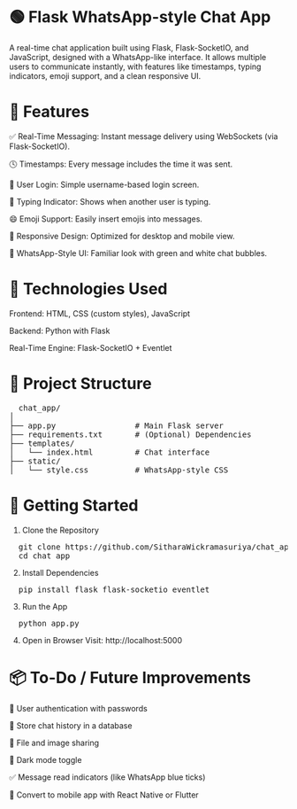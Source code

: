 # 🟢 Flask WhatsApp-style Chat App

A real-time chat application built using Flask, Flask-SocketIO, and JavaScript, designed with a WhatsApp-like interface. It allows multiple users to communicate instantly, with features like timestamps, typing indicators, emoji support, and a clean responsive UI.

# 🧩 Features
✅ Real-Time Messaging: Instant message delivery using WebSockets (via Flask-SocketIO).

🕓 Timestamps: Every message includes the time it was sent.

👤 User Login: Simple username-based login screen.

💬 Typing Indicator: Shows when another user is typing.


😄 Emoji Support: Easily insert emojis into messages.

📱 Responsive Design: Optimized for desktop and mobile view.

🎨 WhatsApp-Style UI: Familiar look with green and white chat bubbles.

# 🔧 Technologies Used
Frontend: HTML, CSS (custom styles), JavaScript

Backend: Python with Flask

Real-Time Engine: Flask-SocketIO + Eventlet

# 📁 Project Structure
<pre>
  chat_app/
│
├── app.py                 # Main Flask server
├── requirements.txt       # (Optional) Dependencies
├── templates/
│   └── index.html         # Chat interface
├── static/
│   └── style.css          # WhatsApp-style CSS 
</pre>
  
# 🚀 Getting Started
1. Clone the Repository
<pre>
  git clone https://github.com/SitharaWickramasuriya/chat_app.git 
  cd chat_app </pre>
2. Install Dependencies
<pre>
  pip install flask flask-socketio eventlet </pre>
3. Run the App
<pre>
  python app.py </pre>
4. Open in Browser
Visit: http://localhost:5000

# 📦 To-Do / Future Improvements
🔐 User authentication with passwords

💾 Store chat history in a database

📎 File and image sharing

🌙 Dark mode toggle

✅ Message read indicators (like WhatsApp blue ticks)

📱 Convert to mobile app with React Native or Flutter



